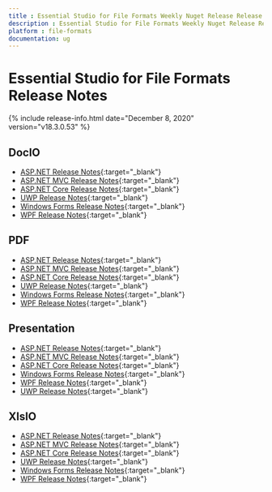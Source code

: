 ```yaml
---
title : Essential Studio for File Formats Weekly Nuget Release Release Notes  
description : Essential Studio for File Formats Weekly Nuget Release Release Notes  
platform : file-formats
documentation: ug
---
```


# Essential Studio for File Formats  Release Notes  

{% include release-info.html date="December 8, 2020" version="v18.3.0.53" %} 

## DocIO

* [ASP.NET Release Notes](/aspnet/release-notes/v18.3.0.53#docio){:target="_blank"}
* [ASP.NET MVC Release Notes](/aspnetmvc/release-notes/v18.3.0.53#docio){:target="_blank"}
* [ASP.NET Core Release Notes](/aspnet-core/release-notes/v18.3.0.53#docio){:target="_blank"}
* [UWP Release Notes](/uwp/release-notes/v18.3.0.53#docio){:target="_blank"}
* [Windows Forms Release Notes](/windowsforms/release-notes/v18.3.0.53#docio){:target="_blank"}
* [WPF Release Notes](/wpf/release-notes/v18.3.0.53#docio){:target="_blank"}


## PDF

* [ASP.NET Release Notes](/aspnet/release-notes/v18.3.0.53#pdf){:target="_blank"}
* [ASP.NET MVC Release Notes](/aspnetmvc/release-notes/v18.3.0.53#pdf){:target="_blank"}
* [ASP.NET Core Release Notes](/aspnet-core/release-notes/v18.3.0.53#pdf){:target="_blank"}
* [UWP Release Notes](/uwp/release-notes/v18.3.0.53#pdf){:target="_blank"}
* [Windows Forms Release Notes](/windowsforms/release-notes/v18.3.0.53#pdf){:target="_blank"}
* [WPF Release Notes](/wpf/release-notes/v18.3.0.53#pdf){:target="_blank"}


## Presentation

* [ASP.NET Release Notes](/aspnet/release-notes/v18.3.0.53#presentation){:target="_blank"}
* [ASP.NET MVC Release Notes](/aspnetmvc/release-notes/v18.3.0.53#presentation){:target="_blank"}
* [ASP.NET Core Release Notes](/aspnet-core/release-notes/v18.3.0.53#presentation){:target="_blank"}
* [Windows Forms Release Notes](/windowsforms/release-notes/v18.3.0.53#presentation){:target="_blank"}
* [WPF Release Notes](/wpf/release-notes/v18.3.0.53#presentation){:target="_blank"}
* [UWP Release Notes](/uwp/release-notes/v18.3.0.53#presentation){:target="_blank"}


## XlsIO

* [ASP.NET Release Notes](/aspnet/release-notes/v18.3.0.53#xlsio){:target="_blank"}
* [ASP.NET MVC Release Notes](/aspnetmvc/release-notes/v18.3.0.53#xlsio){:target="_blank"}
* [ASP.NET Core Release Notes](/aspnet-core/release-notes/v18.3.0.53#xlsio){:target="_blank"}
* [UWP Release Notes](/uwp/release-notes/v18.3.0.53#xlsio){:target="_blank"}
* [Windows Forms Release Notes](/windowsforms/release-notes/v18.3.0.53#xlsio){:target="_blank"}
* [WPF Release Notes](/wpf/release-notes/v18.3.0.53#xlsio){:target="_blank"}